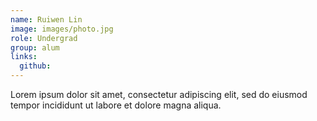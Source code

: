 ```yaml
---
name: Ruiwen Lin
image: images/photo.jpg
role: Undergrad
group: alum
links:
  github:
---
```


Lorem ipsum dolor sit amet, consectetur adipiscing elit, sed do eiusmod tempor incididunt ut labore et dolore magna aliqua.
